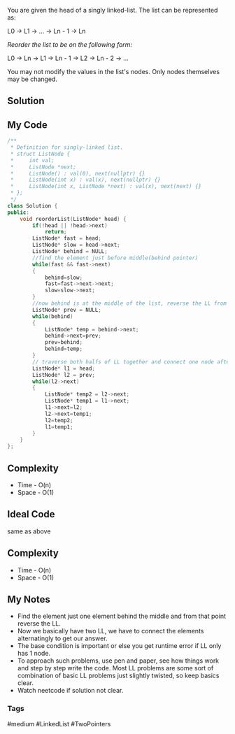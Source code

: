 You are given the head of a singly linked-list. The list can be represented as:

L0 → L1 → … → Ln - 1 → Ln

_Reorder the list to be on the following form:_

L0 → Ln → L1 → Ln - 1 → L2 → Ln - 2 → …

You may not modify the values in the list's nodes. Only nodes themselves may be changed.

## Solution

## My Code

```cpp
/**
 * Definition for singly-linked list.
 * struct ListNode {
 *     int val;
 *     ListNode *next;
 *     ListNode() : val(0), next(nullptr) {}
 *     ListNode(int x) : val(x), next(nullptr) {}
 *     ListNode(int x, ListNode *next) : val(x), next(next) {}
 * };
 */
class Solution {
public:
    void reorderList(ListNode* head) {
        if(!head || !head->next)
            return;
        ListNode* fast = head;
        ListNode* slow = head->next;
        ListNode* behind = NULL;
        //find the element just before middle(behind pointer)
        while(fast && fast->next)
        {
            behind=slow;
            fast=fast->next->next;
            slow=slow->next;
        }
        //now behind is at the middle of the list, reverse the LL from middle
        ListNode* prev = NULL;
        while(behind)
        {
            ListNode* temp = behind->next;
            behind->next=prev;
            prev=behind;
            behind=temp;
        }
        // traverse both halfs of LL together and connect one node after other
        ListNode* l1 = head;
        ListNode* l2 = prev;
        while(l2->next)
        {
            ListNode* temp2 = l2->next;
            ListNode* temp1 = l1->next;
            l1->next=l2;
            l2->next=temp1;
            l2=temp2;
            l1=temp1;
        }
    }
};
```

## Complexity
- Time - O(n)
- Space - O(1)


## Ideal Code
same as above
## Complexity
- Time - O(n)
- Space - O(1)

## My Notes
- Find the element just one element behind the middle and from that point reverse the LL.
- Now we basically have two LL, we have to connect the elements alternatingly to get our answer.
- The base condition is important or else you get runtime error if LL only has 1 node.
- To approach such problems, use pen and paper, see how things work and step by step write the code. Most LL problems are some sort of combination of basic LL problems just slightly twisted, so keep basics clear.
- Watch neetcode if solution not clear.

### Tags
#medium #LinkedList #TwoPointers 
